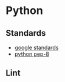 # Python

## Standards

* [google standards](https://google.github.io/styleguide/pyguide.html)
* [python pep-8](https://www.python.org/dev/peps/pep-0008/)

## Lint


